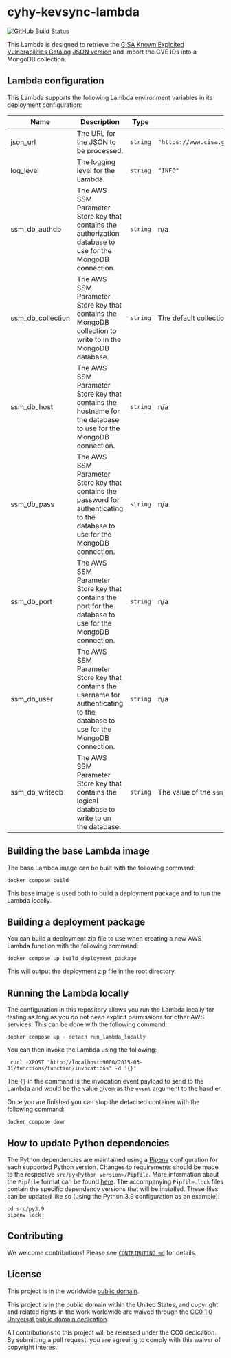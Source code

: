 # cyhy-kevsync-lambda #

[![GitHub Build Status](https://github.com/cisagov/cyhy-kevsync-lambda/workflows/build/badge.svg)](https://github.com/cisagov/cyhy-kevsync-lambda/actions)

This Lambda is designed to retrieve the [CISA Known Exploited Vulnerabilities Catalog](https://www.cisa.gov/known-exploited-vulnerabilities-catalog)
[JSON version](https://www.cisa.gov/sites/default/files/feeds/known_exploited_vulnerabilities_schema.json)
and import the CVE IDs into a MongoDB collection.

## Lambda configuration ##

This Lambda supports the following Lambda environment variables in its
deployment configuration:

| Name | Description | Type | Default | Required |
| ---- | ----------- | ---- | ------- | -------- |
| json\_url | The URL for the JSON to be processed. | `string` | `"https://www.cisa.gov/sites/default/files/feeds/known_exploited_vulnerabilities.json"` | no |
| log\_level | The logging level for the Lambda. | `string` | `"INFO"` | no |
| ssm\_db\_authdb | The AWS SSM Parameter Store key that contains the authorization database to use for the MongoDB connection. | `string` | n/a | yes |
| ssm\_db\_collection | The AWS SSM Parameter Store key that contains the MongoDB collection to write to in the MongoDB database. | `string` | The default collection is used if this variable is not provided. | no |
| ssm\_db\_host | The AWS SSM Parameter Store key that contains the hostname for the database to use for the MongoDB connection. | `string` | n/a | yes |
| ssm\_db\_pass | The AWS SSM Parameter Store key that contains the password for authenticating to the database to use for the MongoDB connection. | `string` | n/a | yes |
| ssm\_db\_port | The AWS SSM Parameter Store key that contains the port for the database to use for the MongoDB connection. | `string` | n/a | yes |
| ssm\_db\_user | The AWS SSM Parameter Store key that contains the username for authenticating to the database to use for the MongoDB connection. | `string` | n/a | yes |
| ssm\_db\_writedb | The AWS SSM Parameter Store key that contains the logical database to write to on the database. | `string` | The value of the `ssm_db_authdb` variable. | no |

## Building the base Lambda image ##

The base Lambda image can be built with the following command:

```console
docker compose build
```

This base image is used both to build a deployment package and to run the
Lambda locally.

## Building a deployment package ##

You can build a deployment zip file to use when creating a new AWS Lambda
function with the following command:

```console
docker compose up build_deployment_package
```

This will output the deployment zip file in the root directory.

## Running the Lambda locally ##

The configuration in this repository allows you run the Lambda locally for
testing as long as you do not need explicit permissions for other AWS
services. This can be done with the following command:

```console
docker compose up --detach run_lambda_locally
```

You can then invoke the Lambda using the following:

```console
 curl -XPOST "http://localhost:9000/2015-03-31/functions/function/invocations" -d '{}'
```

The `{}` in the command is the invocation event payload to send to the Lambda
and would be the value given as the `event` argument to the handler.

Once you are finished you can stop the detached container with the following command:

```console
docker compose down
```

## How to update Python dependencies ##

The Python dependencies are maintained using a [Pipenv](https://github.com/pypa/pipenv)
configuration for each supported Python version. Changes to requirements
should be made to the respective `src/py<Python version>/Pipfile`. More
information about the `Pipfile` format can be found [here](https://pipenv.pypa.io/en/latest/basics/#example-pipfile-pipfile-lock).
The accompanying `Pipfile.lock` files contain the specific dependency versions
that will be installed. These files can be updated like so (using the Python
3.9 configuration as an example):

```console
cd src/py3.9
pipenv lock
```

## Contributing ##

We welcome contributions!  Please see [`CONTRIBUTING.md`](CONTRIBUTING.md) for
details.

## License ##

This project is in the worldwide [public domain](LICENSE).

This project is in the public domain within the United States, and
copyright and related rights in the work worldwide are waived through
the [CC0 1.0 Universal public domain
dedication](https://creativecommons.org/publicdomain/zero/1.0/).

All contributions to this project will be released under the CC0
dedication. By submitting a pull request, you are agreeing to comply
with this waiver of copyright interest.
